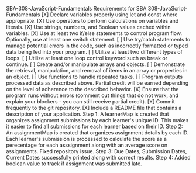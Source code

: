 SBA-308-JavaScript-Fundamentals
Requirements for SBA 308-JavaScript-Fundamentals
[X] Declare variables properly using let and const where appropriate.
[X] Use operators to perform calculations on variables and literals.
[X] Use strings, numbers, and Boolean values cached within variables.
[X] Use at least two if/else statements to control program flow. Optionally, use at least one switch statement.
[ ] Use try/catch statements to manage potential errors in the code, such as incorrectly formatted or typed data being fed into your program.
[ ] Utilize at least two different types of loops.
[ ] Utilize at least one loop control keyword such as break or continue.
[ ] Create and/or manipulate arrays and objects.
[ ] Demonstrate the retrieval, manipulation, and removal of items in an array or properties in an object.
[ ] Use functions to handle repeated tasks.
[ ] Program outputs processed data as described above. Partial credit will be earned depending on the level of adherence to the described behavior.
[X] Ensure that the program runs without errors (comment out things that do not work, and explain your blockers - you can still receive partial credit).
[X] Commit frequently to the git repository.
[X] Include a README file that contains a description of your application.
Step 1: A learnerMap is created that organizes assignment submissions by each learner's unique ID. This makes it easier to find all submissions for each learner based on their ID.
Step 2: An assignmentMap is created that organizes assignment details by each ID.  Each learner's submission is processed to calculate the score as a perecentage for each asssignment along with an average score on assignments. Fixed repository issue.
Step 3: Due Dates, Submission Dates, Current Dates successfully printed along with correct results.
Step 4: Added boolean value to track if assignment was submitted late.